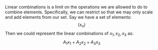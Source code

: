 Linear combinations is a limit on the operations we are allowed to do to combine elements.
Specifically, we can restrict so that we may only scale and add elements from our set.
Say we have a set of elements:
$$
(x_{n})
$$
Then we could represent the linear combinations of $x_{1}, x_{2}, x_{3}$ as:
$$
A_{1}x_{1} + A_{2}x_{2} + A_{3}x_{3} 
$$
